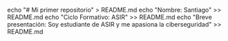 echo "# Mi primer repositorio" > README.md
echo "Nombre: Santiago" >> README.md
echo "Ciclo Formativo: ASIR" >> README.md
echo "Breve presentación: Soy estudiante de ASIR y me apasiona la ciberseguridad" >> README.md
